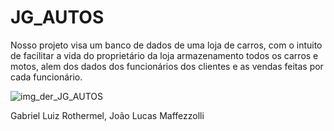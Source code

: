 # JG_AUTOS

Nosso projeto visa um banco de dados de uma loja de carros, com o intuito de facilitar a vida do proprietário da loja armazenamento todos os carros e motos, alem dos dados dos funcionários dos clientes e as vendas feitas por cada funcionário.

![img_der_JG_AUTOS](https://github.com/Biell77/JG_AUTOS/assets/111303928/d51acd11-185c-4b45-814b-b9d6723bc466)

Gabriel Luiz Rothermel,
João Lucas Maffezzolli
